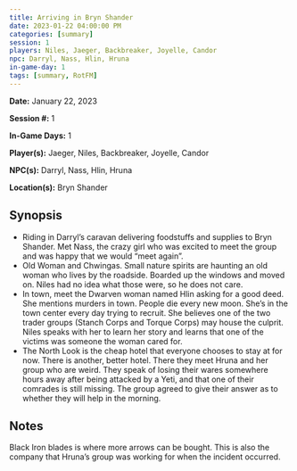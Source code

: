 ```yaml
---
title: Arriving in Bryn Shander
date: 2023-01-22 04:00:00 PM
categories: [summary]
session: 1
players: Niles, Jaeger, Backbreaker, Joyelle, Candor
npc: Darryl, Nass, Hlin, Hruna
in-game-day: 1
tags: [summary, RotFM]
---
```


**Date:** January 22, 2023

**Session #:** 1

**In-Game Days:** 1

**Player(s):** Jaeger, Niles, Backbreaker, Joyelle, Candor

**NPC(s):** Darryl, Nass, Hlin, Hruna

**Location(s):** Bryn Shander

## Synopsis
- Riding in Darryl’s caravan delivering foodstuffs and supplies to Bryn Shander. Met Nass, the crazy girl who was excited to meet the group and was happy that we would “meet again”.
- Old Woman and Chwingas. Small nature spirits are haunting an old woman who lives by the roadside. Boarded up the windows and moved on. Niles had no idea what those were, so he does not care.
- In town, meet the Dwarven woman named Hlin asking for a good deed. She mentions murders in town. People die every new moon. She’s in the town center every day trying to recruit. She believes one of the two trader groups (Stanch Corps and Torque Corps) may house the culprit. Niles speaks with her to learn her story and learns that one of the victims was someone the woman cared for.
- The North Look is the cheap hotel that everyone chooses to stay at for now. There is another, better hotel. There they meet Hruna and her group who are weird. They speak of losing their wares somewhere hours away after being attacked by a Yeti, and that one of their comrades is still missing. The group agreed to give their answer as to whether they will help in the morning.

## Notes
Black Iron blades is where more arrows can be bought. This is also the company that Hruna’s group was working for when the incident occurred.

